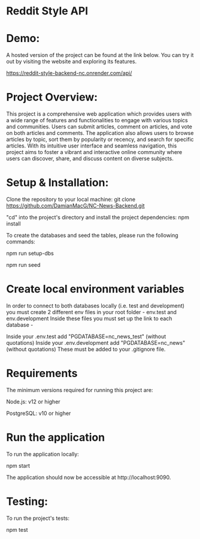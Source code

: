 # Reddit Style API

# Demo:

A hosted version of the project can be found at the link below. You can try it out by visiting the website and exploring its features.

https://reddit-style-backend-nc.onrender.com/api/

# Project Overview:

This project is a comprehensive web application which provides users with a wide range of features and functionalities to engage with various topics and communities. Users can submit articles, comment on articles, and vote on both articles and comments. The application also allows users to browse articles by topic, sort them by popularity or recency, and search for specific articles. With its intuitive user interface and seamless navigation, this project aims to foster a vibrant and interactive online community where users can discover, share, and discuss content on diverse subjects.


# Setup & Installation:

Clone the repository to your local machine: git clone https://github.com/DamianMacG/NC-News-Backend.git

"cd" into the project's directory and install the project dependencies: npm install

To create the databases and seed the tables, please run the following commands:

npm run setup-dbs

npm run seed

# Create local environment variables

In order to connect to both databases locally (i.e. test and development) you must create 2 different env files in your root folder - env.test and env.development
Inside these files you must set up the link to each database -

Inside your .env.test add "PGDATABASE=nc_news_test" (without quotations)
Inside your .env.development add "PGDATABASE=nc_news" (without quotations)
These must be added to your .gitignore file.


# Requirements 

The minimum versions required for running this project are:

Node.js: v12 or higher

PostgreSQL: v10 or higher


# Run the application

To run the application locally: 

npm start

The application should now be accessible at http://localhost:9090.


# Testing:

To run the project's tests:

npm test


